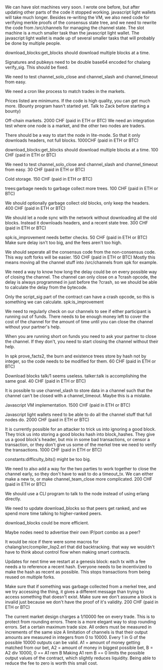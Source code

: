 We can have slot machines very soon. I wrote one before, but after updating other parts of the code it stopped working.
javascript light wallets will take much longer. Besides re-writing the VM, we also need code for verifying merkle proofs of the consensus state tree, and we need to rewrite the code from /src/channels for managing the channel state. The slot machine is a much smaller task than the javascript light wallet. The javascript light wallet is made up of several smaller tasks that will probably be done by multiple people.

download_blocks:get_blocks should download multiple blocks at a time.

Signatures and pubkeys need to be double base64 encoded for chalang verify_sig. This should be fixed.

We need to test channel_solo_close and channel_slash and channel_timeout from easy.

We need a cron like process to match trades in the markets.

Prices listed are minimums. If the code is high quality, you can get much more.
(Bounty program hasn't started yet. Talk to Zack before starting a bounty)

Off-chain markets. 2000 CHF (paid in ETH or BTC)
We need an integration test where one node is a market, and the other two nodes are traders. 

There should be a way to start the node in lite-mode. So that it only downloads headers, not full blocks. 1000CHF (paid in ETH or BTC)

download_blocks:get_blocks should download multiple blocks at a time. 100 CHF (paid in ETH or BTC)

We need to test channel_solo_close and channel_slash and channel_timeout from easy. 30 CHF (paid in ETH or BTC)

Cold storage. 150 CHF (paid in ETH or BTC)

trees:garbage needs to garbage collect more trees. 100 CHF (paid in ETH or BTC)

We should optionally garbage collect old blocks, only keep the headers. 400 CHF (paid in ETH or BTC)

We should let a node sync with the network without downloading all the old blocks. Instead it downloads headers, and a recent state tree. 300 CHF (paid in ETH or BTC)

spk:is_improvement needs better checks. 50 CHF (paid in ETH or BTC)
Make sure delay isn't too big, and the fees aren't too high. 

We should seperate all the consensus code from the non-consensus code. This way soft forks will be easier. 150 CHF (paid in ETH or BTC) Mostly this means moving all the channel stuff into /src/channels from spk for example.

We need a way to know how long the delay could be on every possible way of closing the channel. The channel can only close on a ?crash opcode, the delay is always programmed in just before the ?crash, so we should be able to calculate the delay from the bytecode.

Only the script_sig part of the contract can have a crash opcode, so this is something we can calculate.
spk:is_improvement

We need to regularly check on our channels to see if either participant is running out of funds. There needs to be enough money left to cover the cost of the channel for the amount of time until you can close the channel without your partner's help.

When you are running short on funds you need to ask your partner to close the channel. If they don't, you need to start closing the channel without their help.

In spk prove_facts2, the burn and existence trees store by hash not by integer, so the code needs to be modified for them. 60 CHF (paid in ETH or BTC)

Download blocks talk/1 seems useless. talker:talk is accomplishing the same goal. 40 CHF (paid in ETH or BTC)

It is possible to use channel_slash to store data in a channel such that the channel can't be closed with a channel_timeout.
Maybe this is a mistake.

Javascript VM implementation. 1500 CHF (paid in ETH or BTC)

Javascript light wallets need to be able to do all the channel stuff that full nodes do. 2000 CHF (paid in ETH or BTC)

It is currently possible for an attacker to trick us into ignoring a good block. They trick us into storing a good blocks hash into block_hashes. They give us a good block's header, but mix in some bad transactions, or censor a transaction, or they don't give us some of the merkel tree we need to verify the transactions. 1000 CHF (paid in ETH or BTC)

constants:difficulty_bits() might be too big.

We need to also add a way for the two parties to work together to close the channel early, so they don't have to wait to do a timeout_tx. We can either make a new tx, or make channel_team_close more complicated. 200 CHF (paid in ETH or BTC)

We should use a CLI program to talk to the node instead of using erlang directly.

We need to update download_blocks so that peers get ranked, and we spend more time talking to higher-ranked peers.

download_blocks could be more efficient.

Maybe nodes need to advertise their own IP/port combo as a peer?

It would be nice if there were some macros for chalang/src/compiler_lisp2.erl that did backtracking. that way we wouldn't have to think about control flow when making smart contracts.

Updates for next time we restart at a genesis block:
each tx with a fee needs a to reference a recent hash. Everyone needs to be incentivized to make the hash as recent as possible. This stops transactions from being reused on multiple forks.

Make sure that if something was garbage collected from a merkel tree, and we try accessing the thing, it gives a different message than trying to access something that doesn't exist. Make sure we don't assume a block is invalid just because we don't have the proof of it's validity. 200 CHF (paid in ETH or BTC)

The current market design charges a 1/10000 fee on every trade. This is to protect from rounding errors. There is a more elegant way to stop rounding errors. Set a certain maximum trade size. All orders must be measured in increments of the same size 
A limitation of channels is that their output amounts are measured in integers from 0 to 10000.
Every 1 in G of the possible 10000 outputs can be valid.
A1 = amount of money getting matched from our bet,
A2 = amount of money in biggest possible bet,
B = A2 div 10000,
0 == A1 rem B
Making A1 rem B == 0 limits the possible output values of the contract, which slightly reduces liquidity. Being able to reduce the fee to zero is worth this small cost.
